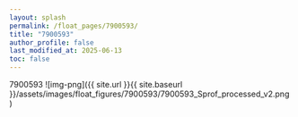 ```yaml
---
layout: splash
permalink: /float_pages/7900593/
title: "7900593"
author_profile: false
last_modified_at: 2025-06-13
toc: false
---
```

 
7900593
![img-png]({{ site.url }}{{ site.baseurl }}/assets/images/float_figures/7900593/7900593_Sprof_processed_v2.png)